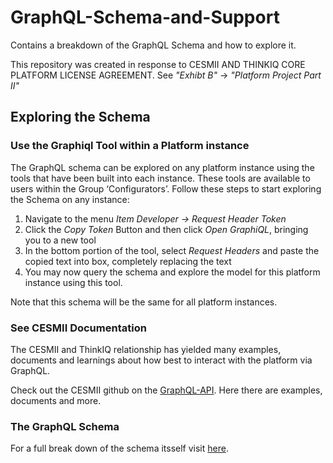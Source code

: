 # GraphQL-Schema-and-Support
Contains a breakdown of the GraphQL Schema and how to explore it.

This repository was created in response to CESMII AND THINKIQ CORE PLATFORM LICENSE AGREEMENT. See *"Exhibt B"* -> *"Platform Project Part II"*

## Exploring the Schema

### Use the Graphiql Tool within a Platform instance
The GraphQL schema can be explored on any platform instance using the tools that have been built into each instance. These tools are available to users within the Group ‘Configurators’. Follow these steps to start exploring the Schema on any instance:
1.	Navigate to the menu *Item Developer -> Request Header Token*
2.	Click the *Copy Token* Button and then click *Open GraphiQL*, bringing you to a new tool
3.	In the bottom portion of the tool, select *Request Headers* and paste the copied text into box, completely replacing the text
4.	You may now query the schema and explore the model for this platform instance using this tool.

Note that this schema will be the same for all platform instances.

### See CESMII Documentation
The CESMII and ThinkIQ relationship has yielded many examples, documents and learnings about how best to interact with the platform via GraphQL.

Check out the CESMII github on the [GraphQL-API](https://github.com/cesmii/GraphQL-API). Here there are examples, documents and more.

### The GraphQL Schema
For a full break down of the schema itsself visit [here](https://github.com/cesmii/GraphQL-API/blob/main/Schema/schema.graphql).
